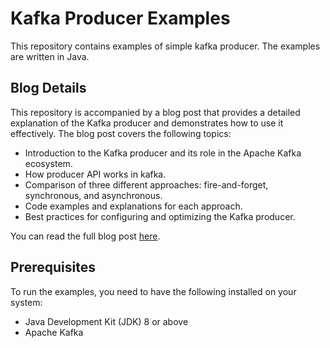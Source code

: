 # Kafka Producer Examples

This repository contains examples of simple kafka producer. The examples are written in Java.

## Blog Details

This repository is accompanied by a blog post that provides a detailed explanation of the Kafka producer and demonstrates how to use it effectively. The blog post covers the following topics:

- Introduction to the Kafka producer and its role in the Apache Kafka ecosystem.
- How producer API works in kafka.
- Comparison of three different approaches: fire-and-forget, synchronous, and asynchronous.
- Code examples and explanations for each approach.
- Best practices for configuring and optimizing the Kafka producer.


You can read the full blog post [here](https://medium.com/@yashashreechopada/unlocking-the-power-of-kafka-exploring-the-producer-api-for-seamless-data-integration-cec83b3156c0).

## Prerequisites

To run the examples, you need to have the following installed on your system:

- Java Development Kit (JDK) 8 or above
- Apache Kafka

